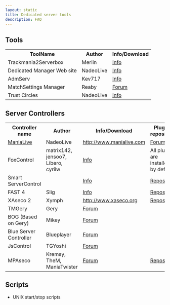 ```yaml
---
layout: static
title: Dedicated server tools
description: FAQ
---
```


## Tools
<table>
<tr>
<th>ToolName</th><th>Author</th><th>Info/Download</th>
</tr>
<tr>
<td>Trackmania2Serverbox</td><td>Merlin</td><td><a href="http://forum.maniaplanet.com/viewtopic.php?f=261&t=5639">Info</a></td>
</tr>
<tr>
<td>Dedicated Manager Web site </td><td> NadeoLive</td><td> <a href="http://forum.maniaplanet.com/viewtopic.php?f=261&t=12098">Info</a></td>
</tr>
<tr>
<td>AdmServ </td><td> Kev717</td><td> <a href="http://forum.maniaplanet.com/viewtopic.php?f=261&t=14419">Info</a></td>
</tr>

<tr>
<td>MatchSettings Manager</td><td>Reaby</td><td><a href="http://forum.maniaplanet.com/viewtopic.php?f=465&t=17341">Forum</a></td>
</tr>
<tr>
<td>Trust Circles</td><td>NadeoLive</td><td><a href="http://forum.maniaplanet.com/viewtopic.php?f=261&t=12081">Info</a></td>
</tr>
</table>

## Server Controllers

<table>
<tr>
<th>Controller name</th><th>Author</th><th>Info/Download</th><th>Plugins repository</th>
</tr>
<tr>
<td><a href="http://maniaplanet.github.io/documentation/dedicated-server/manialive.html">ManiaLive</a></td><td>NadeoLive</td><td><a href="http://www.manialive.com/">http://www.manialive.com</a></td><td><a href="http://forum.maniaplanet.com/viewforum.php?f=47">Forum</a></td>
</tr>
<tr>
<td>FoxControl</td><td> matrix142, jensoo7, Libero, cyrilw</td><td><a href="http://forum.maniaplanet.com/viewforum.php?f=328">Info</a></td><td>All plugins are installed by default</td>
</tr>
<tr>
<td>Smart ServerControl</td><td> </td><td><a href="http://forum.maniaplanet.com/viewforum.php?f=457">Info</a></td><td><a href="http://smarttool.org/plugins.php">Repository</a></td>
</tr>
<tr>
<td>FAST 4</td><td>Slig</td><td><a href="http://www.tm-forum.com/viewforum.php?f=126">Info</a></td><td><a href="http://slig.info/fast4.0/3rd_party_plugins/">Repository</a></td>
</tr>
<tr>
<td>XAseco 2</td><td>Xymph </td><td><a href="http://www.xaseco.org/">http://www.xaseco.org</a></td><td><a href="http://plugins.xaseco.org/browse2.php">Repository</a></td>
</tr>
<tr>
<td>TMGery</td><td>Gery</td><td><a href="http://forum.maniaplanet.com/viewtopic.php?f=261&t=6464">Forum</a></td><td></td>
</tr>
<tr>
<td>BOG (Based on Gery)</td><td>Mikey</td><td><a href="http://forum.maniaplanet.com/viewtopic.php?f=261&t=6464">Forum</a></td><td></td>
</tr>
<tr>
<td>Blue Server Controller</td><td>Blueplayer</td><td><a href="http://forum.maniaplanet.com/viewtopic.php?f=261&t=5998">Forum</a></td><td></td>
</tr>
<tr>
<td>JsControl</td><td>TGYoshi</td><td><a href="http://forum.maniaplanet.com/viewforum.php?f=453">Forum</a></td><td></td>
</tr>
<tr>
<td>MPAseco</td><td>Kremsy, TheM, ManiaTwister</td><td><a href="http://forum.maniaplanet.com/viewforum.php?f=450">Forum</a></td><td><a href="http://www.mpaseco.org/plugins">Repository</a></td>
</tr>
</table>

## Scripts

- UNIX start/stop scripts
